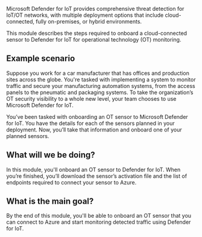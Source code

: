 Microsoft Defender for IoT provides comprehensive threat detection for IoT/OT networks, with multiple deployment options that include cloud-connected, fully on-premises, or hybrid environments.

This module describes the steps required to onboard a cloud-connected sensor to Defender for IoT for operational technology (OT) monitoring.

## Example scenario

Suppose you work for a car manufacturer that has offices and production sites across the globe. You're tasked with implementing a system to monitor traffic and secure your manufacturing automation systems, from the access panels to the pneumatic and packaging systems. To take the organization’s OT security visibility to a whole new level, your team chooses to use Microsoft Defender for IoT.

You’ve been tasked with onboarding an OT sensor to Microsoft Defender for IoT. You have the details for each of the sensors planned in your deployment. Now, you’ll take that information and onboard one of your planned sensors.

## What will we be doing?

In this module, you'll onboard an OT sensor to Defender for IoT. When you’re finished, you’ll download the sensor’s activation file and the list of endpoints required to connect your sensor to Azure.

## What is the main goal?

By the end of this module, you'll be able to onboard an OT sensor that you can connect to Azure and start monitoring detected traffic using Defender for IoT.

